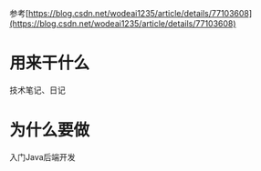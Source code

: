 参考[https://blog.csdn.net/wodeai1235/article/details/77103608](https://blog.csdn.net/wodeai1235/article/details/77103608)
# 用来干什么
技术笔记、日记
# 为什么要做
入门Java后端开发

<!--stackedit_data:
eyJoaXN0b3J5IjpbLTgwNTU3NDAyMF19
-->